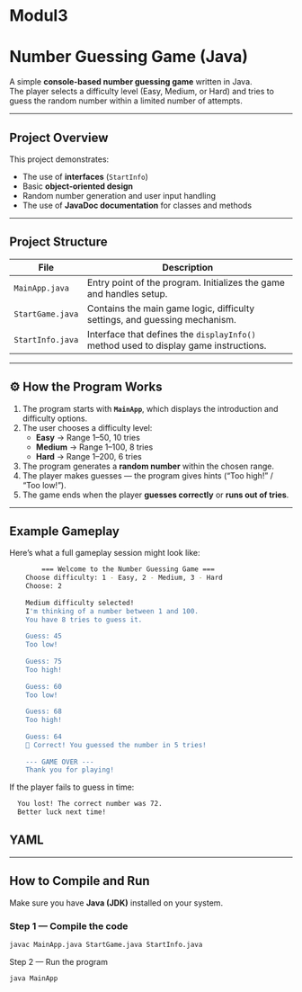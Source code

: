 # Modul3
# Number Guessing Game (Java)

A simple **console-based number guessing game** written in Java.  
The player selects a difficulty level (Easy, Medium, or Hard) and tries to guess the random number within a limited number of attempts.

---

## Project Overview

This project demonstrates:
- The use of **interfaces** (`StartInfo`)
- Basic **object-oriented design**
- Random number generation and user input handling
- The use of **JavaDoc documentation** for classes and methods

---

## Project Structure

| File | Description |
|------|--------------|
| `MainApp.java` | Entry point of the program. Initializes the game and handles setup. |
| `StartGame.java` | Contains the main game logic, difficulty settings, and guessing mechanism. |
| `StartInfo.java` | Interface that defines the `displayInfo()` method used to display game instructions. |

---

## ⚙️ How the Program Works

1. The program starts with **`MainApp`**, which displays the introduction and difficulty options.
2. The user chooses a difficulty level:
   - **Easy** → Range 1–50, 10 tries  
   - **Medium** → Range 1–100, 8 tries  
   - **Hard** → Range 1–200, 6 tries
3. The program generates a **random number** within the chosen range.
4. The player makes guesses — the program gives hints (“Too high!” / “Too low!”).
5. The game ends when the player **guesses correctly** or **runs out of tries**.

---

## Example Gameplay

Here’s what a full gameplay session might look like:

  ```sh
          === Welcome to the Number Guessing Game ===
      Choose difficulty: 1 - Easy, 2 - Medium, 3 - Hard
      Choose: 2
      
      Medium difficulty selected!
      I'm thinking of a number between 1 and 100.
      You have 8 tries to guess it.
      
      Guess: 45
      Too low!
      
      Guess: 75
      Too high!
      
      Guess: 60
      Too low!
      
      Guess: 68
      Too high!
      
      Guess: 64
      🎉 Correct! You guessed the number in 5 tries!
      
      --- GAME OVER ---
      Thank you for playing!
```


If the player fails to guess in time:

```sh
  You lost! The correct number was 72.
  Better luck next time!
```

## YAML
---

## How to Compile and Run

Make sure you have **Java (JDK)** installed on your system.

### Step 1 — Compile the code
```sh
javac MainApp.java StartGame.java StartInfo.java
```

Step 2 — Run the program
```sh
java MainApp
```

